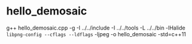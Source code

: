 # hello_demosaic

g++ hello_demosaic.cpp -g -I ../../include -I ../../tools -L ../../bin -lHalide `libpng-config --cflags --ldflags` -ljpeg -o hello_demosaic -std=c++11

